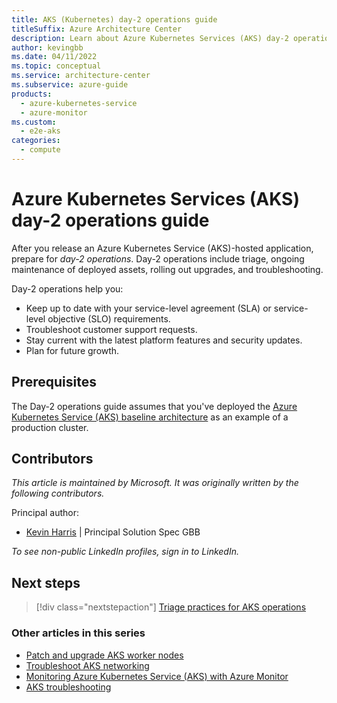 ```yaml
---
title: AKS (Kubernetes) day-2 operations guide
titleSuffix: Azure Architecture Center
description: Learn about Azure Kubernetes Services (AKS) day-2 operations, such as triage, patching, upgrading, and troubleshooting.
author: kevingbb
ms.date: 04/11/2022
ms.topic: conceptual
ms.service: architecture-center
ms.subservice: azure-guide
products:
  - azure-kubernetes-service
  - azure-monitor
ms.custom:
  - e2e-aks
categories:
  - compute
---
```


# Azure Kubernetes Services (AKS) day-2 operations guide

After you release an Azure Kubernetes Service (AKS)-hosted application, prepare for *day-2 operations*. Day-2 operations include triage, ongoing maintenance of deployed assets, rolling out upgrades, and troubleshooting.

Day-2 operations help you:

- Keep up to date with your service-level agreement (SLA) or service-level objective (SLO) requirements.
- Troubleshoot customer support requests.
- Stay current with the latest platform features and security updates.
- Plan for future growth.

## Prerequisites

The Day-2 operations guide assumes that you've deployed the [Azure Kubernetes Service (AKS) baseline architecture](/azure/architecture/reference-architectures/containers/aks/baseline-aks) as an example of a production cluster.

## Contributors

*This article is maintained by Microsoft. It was originally written by the following contributors.* 

Principal author:

 - [Kevin Harris](https://www.linkedin.com/in/kevbhar/) | Principal Solution Spec GBB
 
*To see non-public LinkedIn profiles, sign in to LinkedIn.*

## Next steps

> [!div class="nextstepaction"]
> [Triage practices for AKS operations](./aks-triage-practices.md)

### Other articles in this series

- [Patch and upgrade AKS worker nodes](./aks-upgrade-practices.md)
- [Troubleshoot AKS networking](./troubleshoot-network-aks.md)
- [Monitoring Azure Kubernetes Service (AKS) with Azure Monitor](/azure/aks/monitor-aks?toc=/azure/architecture/toc.json&bc=/azure/architecture/_bread/toc.json)
- [AKS troubleshooting](/azure/aks/troubleshooting?toc=/azure/architecture/toc.json&bc=/azure/architecture/_bread/toc.json)
